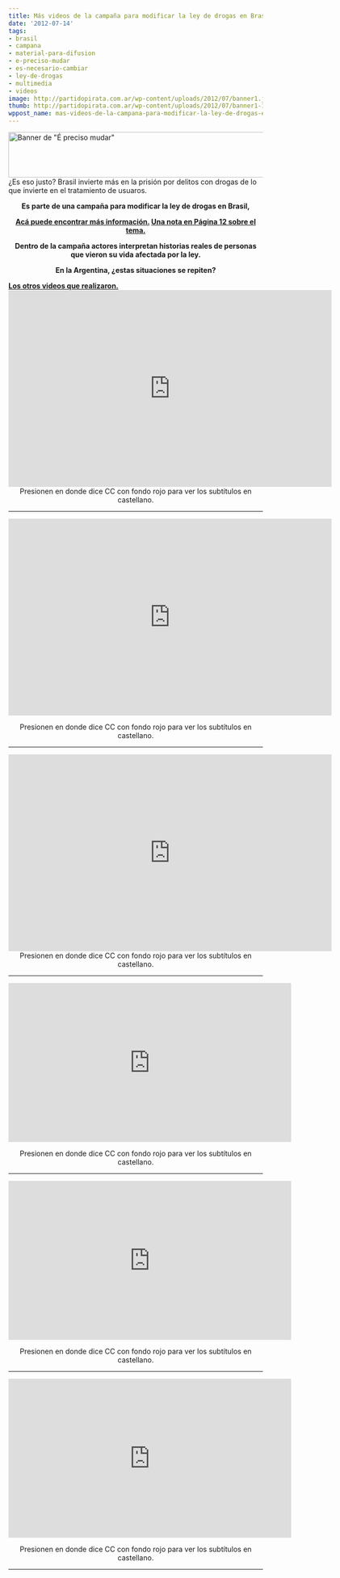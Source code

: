 ```yaml
---
title: Más videos de la campaña para modificar la ley de drogas en Brasil
date: '2012-07-14'
tags:
- brasil
- campana
- material-para-difusion
- e-preciso-mudar
- es-necesario-cambiar
- ley-de-drogas
- multimedia
- videos
image: http://partidopirata.com.ar/wp-content/uploads/2012/07/banner1.jpg
thumb: http://partidopirata.com.ar/wp-content/uploads/2012/07/banner1-150x90.jpg
wppost_name: mas-videos-de-la-campana-para-modificar-la-ley-de-drogas-en-brasil
---
```


<a href="http://partidopirata.com.ar/wp-content/uploads/2012/07/banner1.jpg"><img class="size-full wp-image-5179" title="banner1" src="http://partidopirata.com.ar/wp-content/uploads/2012/07/banner1.jpg" alt="Banner de &quot;É preciso mudar&quot;" width="728" height="90" /></a> ¿Es eso justo? Brasil invierte más en la prisión por delitos con drogas de lo que invierte en el tratamiento de usuaros.

<p style="text-align: center;"><strong>Es parte de una campaña para modificar la ley de drogas en Brasil,</strong></p>
<p style="text-align: center;"><strong><a href="http://eprecisomudar.com.br/" target="_blanK">Acá puede encontrar más información.</a>
<a href="http://www.pagina12.com.ar/diario/sociedad/3-199296-2012-07-23.html" target="_blank">Una nota en Página 12 sobre el tema.</a></strong></p>
<p style="text-align: center;"><strong>Dentro de la campaña actores interpretan historias reales de personas que vieron su vida afectada por la ley.</strong></p>
<p style="text-align: center;"><strong>En la Argentina, ¿estas situaciones se repiten?</strong></p>
<strong><a href="http://partidopirata.com.ar/5178/brasil-campana-para-modificar-la-ley-de-drogas">Los otros videos que realizaron.</a></strong>

<center>
<object style="height: 390px; width: 640px;" width="640" height="360" classid="clsid:d27cdb6e-ae6d-11cf-96b8-444553540000" codebase="http://download.macromedia.com/pub/shockwave/cabs/flash/swflash.cab#version=6,0,40,0"><param name="allowFullScreen" value="true" /><param name="allowScriptAccess" value="always" /><param name="src" value="https://www.youtube.com/v/yjeAe--uGl4?version=3&amp;feature=player_embedded" /><param name="allowfullscreen" value="true" /><param name="allowscriptaccess" value="always" /><embed style="height: 390px; width: 640px;" width="640" height="360" type="application/x-shockwave-flash" src="https://www.youtube.com/v/yjeAe--uGl4?version=3&amp;feature=player_embedded" allowFullScreen="true" allowScriptAccess="always" allowfullscreen="true" allowscriptaccess="always" /></object>
Presionen en donde dice CC con fondo rojo para ver los subtítulos en castellano.</center>

<hr />

<object style="height: 390px; width: 640px;" width="640" height="360" classid="clsid:d27cdb6e-ae6d-11cf-96b8-444553540000" codebase="http://download.macromedia.com/pub/shockwave/cabs/flash/swflash.cab#version=6,0,40,0"><param name="allowFullScreen" value="true" /><param name="allowScriptAccess" value="always" /><param name="src" value="https://www.youtube.com/v/Jeowl4G4U-g?version=3&amp;feature=player_embedded" /><param name="allowfullscreen" value="true" /><param name="allowscriptaccess" value="always" /><embed style="height: 390px; width: 640px;" width="640" height="360" type="application/x-shockwave-flash" src="https://www.youtube.com/v/Jeowl4G4U-g?version=3&amp;feature=player_embedded" allowFullScreen="true" allowScriptAccess="always" allowfullscreen="true" allowscriptaccess="always" /></object>
<p style="text-align: center;">Presionen en donde dice CC con fondo rojo para ver los subtítulos en castellano.</p>


<hr />
<p style="text-align: center;"><object style="height: 390px; width: 640px;" width="640" height="360" classid="clsid:d27cdb6e-ae6d-11cf-96b8-444553540000" codebase="http://download.macromedia.com/pub/shockwave/cabs/flash/swflash.cab#version=6,0,40,0"><param name="allowFullScreen" value="true" /><param name="allowScriptAccess" value="always" /><param name="src" value="https://www.youtube.com/v/M6C4OxxPI94?version=3&amp;feature=player_detailpage" /><param name="allowfullscreen" value="true" /><param name="allowscriptaccess" value="always" /><embed style="height: 390px; width: 640px;" width="640" height="360" type="application/x-shockwave-flash" src="https://www.youtube.com/v/M6C4OxxPI94?version=3&amp;feature=player_detailpage" allowFullScreen="true" allowScriptAccess="always" allowfullscreen="true" allowscriptaccess="always" /></object>
Presionen en donde dice CC con fondo rojo para ver los subtítulos en castellano.</p>


<hr />

<iframe src="http://www.youtube.com/embed/iYXr7wxyQm4" frameborder="0" width="560" height="315"></iframe>
<p style="text-align: center;">Presionen en donde dice CC con fondo rojo para ver los subtítulos en castellano.</p>


<hr />

<iframe src="http://www.youtube.com/embed/biKCTyemZqA" frameborder="0" width="560" height="315"></iframe>
<p style="text-align: center;">Presionen en donde dice CC con fondo rojo para ver los subtítulos en castellano.</p>


<hr />

<iframe src="http://www.youtube.com/embed/bPxN-gpCXIY" frameborder="0" width="560" height="315"></iframe>
<p style="text-align: center;">Presionen en donde dice CC con fondo rojo para ver los subtítulos en castellano.</p>


<hr />
